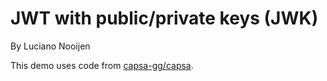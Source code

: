 # JWT with public/private keys (JWK)

By Luciano Nooijen

This demo uses code from [capsa-gg/capsa](https://github.com/capsa-gg/capsa).
